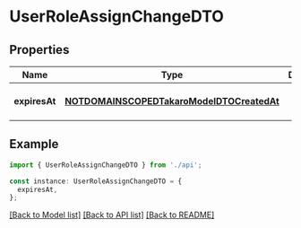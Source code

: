 # UserRoleAssignChangeDTO

## Properties

| Name          | Type                                                                                    | Description | Notes                             |
| ------------- | --------------------------------------------------------------------------------------- | ----------- | --------------------------------- |
| **expiresAt** | [**NOTDOMAINSCOPEDTakaroModelDTOCreatedAt**](NOTDOMAINSCOPEDTakaroModelDTOCreatedAt.md) |             | [optional] [default to undefined] |

## Example

```typescript
import { UserRoleAssignChangeDTO } from './api';

const instance: UserRoleAssignChangeDTO = {
  expiresAt,
};
```

[[Back to Model list]](../README.md#documentation-for-models) [[Back to API list]](../README.md#documentation-for-api-endpoints) [[Back to README]](../README.md)
